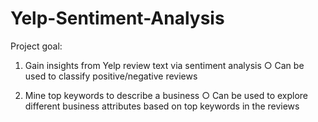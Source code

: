 # Yelp-Sentiment-Analysis
Project goal: 
1. Gain insights from Yelp review text via sentiment analysis
○ Can be used to classify positive/negative reviews

2. Mine top keywords to describe a business
○ Can be used to explore different business attributes based on top
keywords in the reviews
